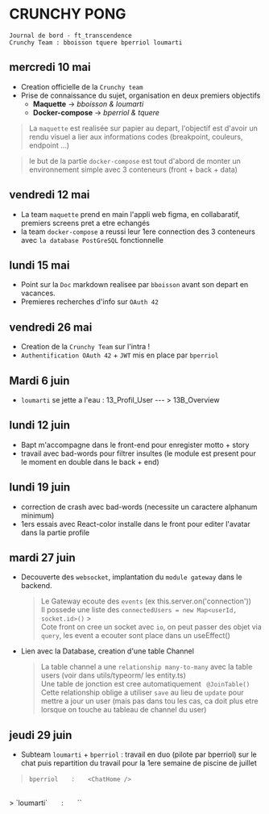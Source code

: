 # CRUNCHY PONG

```
Journal de bord - ft_transcendence
Crunchy Team : bboisson tquere bperriol loumarti
```

## mercredi 10 mai

- Creation officielle de la `Crunchy team`
- Prise de connaissance du sujet, organisation en deux premiers objectifs
  - **Maquette** -> _bboisson & loumarti_
  - **Docker-compose** -> _bperriol & tquere_

> La `maquette` est realisée sur papier au depart, l'objectif est d'avoir
> un rendu visuel a lier aux informations codes (breakpoint, couleurs, endpoint ...)

> le but de la partie `docker-compose` est tout d'abord de monter un environnement
> simple avec 3 conteneurs (front + back + data)

## vendredi 12 mai

- La team `maquette` prend en main l'appli web figma, en collabaratif, premiers screens pret a etre echangés
- la team `docker-compose` a reussi leur 1ere connection des 3 conteneurs avec `la database PostGreSQL` fonctionnelle

## lundi 15 mai

- Point sur la `Doc` markdown realisee par `bboisson` avant son depart en vacances.
- Premieres recherches d'info sur `OAuth 42`

## vendredi 26 mai

- Creation de la `Crunchy Team` sur l'intra !
- `Authentification OAuth 42` + `JWT` mis en place par `bperriol`

## Mardi 6 juin

- `loumarti` se jette a l'eau : 13_Profil_User --- > 13B_Overview

## lundi 12 juin

- Bapt m'accompagne dans le front-end pour enregister motto + story
- travail avec bad-words pour filtrer insultes (le module est present pour le moment en double dans le back + end)

## lundi 19 juin

- correction de crash avec bad-words (necessite un caractere alphanum minimum)
- 1ers essais avec React-color installe dans le front pour editer l'avatar dans la partie profile

## mardi 27 juin

- Decouverte des `websocket`, implantation du `module gateway` dans le backend.

  > Le Gateway ecoute des `events` (ex this.server.on('connection'))
  > <br />
  > Il possede une liste des `connectedUsers = new Map<userId, socket.id>()` > <br />
  > Cote front on cree un socket avec `io`, on peut passer des objet via `query`, les event a ecouter sont place dans un useEffect()

- Lien avec la Database, creation d'une table Channel
  > La table channel a une `relationship many-to-many` avec la table users (voir dans utils/typeorm/ les entity.ts)
  > <br />
  > Une table de jonction est cree automatiquement ` @JoinTable()`
  > <br />
  > Cette relationship oblige a utiliser `save` au lieu de `update` pour mettre a jour un user (mais pas dans tou les cas, ca doit plus etre lorsque on touche au tableau de channel du user)

## jeudi 29 juin

  - Subteam `loumarti` + `bperriol` : travail en duo (pilote par bperriol) sur le chat puis repartition du travail pour la 1ere semaine de piscine de juillet

  > `bperriol` &nbsp; &nbsp; &nbsp; : &nbsp; &nbsp; &nbsp; `<ChatHome />`
  <br>
  > `loumarti` &nbsp; &nbsp; &nbsp; : &nbsp; &nbsp; &nbsp; `<ChatPrivateMsg />`
